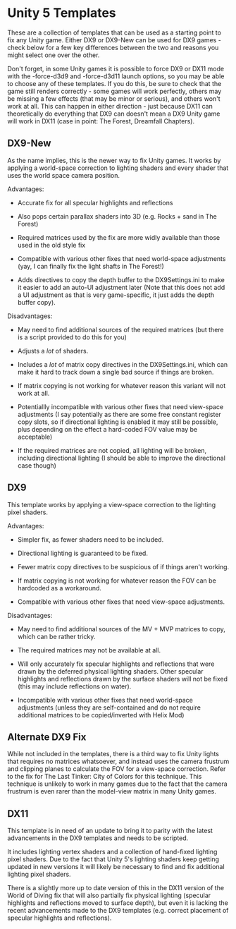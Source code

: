 Unity 5 Templates
=================

These are a collection of templates that can be used as a starting point to fix
any Unity game. Either DX9 or DX9-New can be used for DX9 games - check below
for a few key differences between the two and reasons you might select one over
the other.

Don't forget, in some Unity games it is possible to force DX9 or DX11 mode with
the -force-d3d9 and -force-d3d11 launch options, so you may be able to choose
any of these templates. If you do this, be sure to check that the game still
renders correctly - some games will work perfectly, others may be missing a few
effects (that may be minor or serious), and others won't work at all. This can
happen in either direction - just because DX11 can theoretically do everything
that DX9 can doesn't mean a DX9 Unity game will work in DX11 (case in point:
The Forest, Dreamfall Chapters).

DX9-New
-------
As the name implies, this is the newer way to fix Unity games. It works by
applying a world-space correction to lighting shaders and every shader that
uses the world space camera position.

Advantages:

- Accurate fix for all specular highlights and reflections

- Also pops certain parallax shaders into 3D (e.g. Rocks + sand in The Forest)

- Required matrices used by the fix are more widly available than those used in
  the old style fix

- Compatible with various other fixes that need world-space adjustments (yay, I
  can finally fix the light shafts in The Forest!)

- Adds directives to copy the depth buffer to the DX9Settings.ini to make it
  easier to add an auto-UI adjustment later (Note that this does not add a UI
  adjustment as that is very game-specific, it just adds the depth buffer
  copy).

Disadvantages:

- May need to find additional sources of the required matrices (but there is a
  script provided to do this for you)

- Adjusts a *lot* of shaders.

- Includes a *lot* of matrix copy directives in the DX9Settings.ini, which can
  make it hard to track down a single bad source if things are broken.

- If matrix copying is not working for whatever reason this variant will not
  work at all.

- Potentiallly incompatible with various other fixes that need view-space
  adjustments (I say potentially as there are some free constant register copy
  slots, so if directional lighting is enabled it may still be possible, plus
  depending on the effect a hard-coded FOV value may be acceptable)

- If the required matrices are not copied, all lighting will be broken,
  including directional lighting (I should be able to improve the directional
  case though)

DX9
---
This template works by applying a view-space correction to the lighting pixel
shaders.

Advantages:

- Simpler fix, as fewer shaders need to be included.

- Directional lighting is guaranteed to be fixed.

- Fewer matrix copy directives to be suspicious of if things aren't working.

- If matrix copying is not working for whatever reason the FOV can be hardcoded
  as a workaround.

- Compatible with various other fixes that need view-space adjustments.

Disadvantages:

- May need to find additional sources of the MV + MVP matrices to copy, which
  can be rather tricky.

- The required matrices may not be available at all.

- Will only accurately fix specular highlights and reflections that were drawn
  by the deferred physical lighting shaders. Other specular highlights and
  reflections drawn by the surface shaders will not be fixed (this may include
  reflections on water).

- Incompatible with various other fixes that need world-space adjustments
  (unless they are self-contained and do not require additional matrices to be
  copied/inverted with Helix Mod)

Alternate DX9 Fix
-----------------
While not included in the templates, there is a third way to fix Unity lights
that requires no matrices whatsoever, and instead uses the camera frustrum and
clipping planes to calculate the FOV for a view-space correction. Refer to the
fix for The Last Tinker: City of Colors for this technique. This technique is
unlikely to work in many games due to the fact that the camera frustrum is even
rarer than the model-view matrix in many Unity games.

DX11
----
This template is in need of an update to bring it to parity with the latest
advancements in the DX9 templates and needs to be scripted.

It includes lighting vertex shaders and a collection of hand-fixed lighting
pixel shaders. Due to the fact that Unity 5's lighting shaders keep getting
updated in new versions it will likely be necessary to find and fix additional
lighting pixel shaders.

There is a slightly more up to date version of this in the DX11 version of the
World of Diving fix that will also partially fix physical lighting (specular
highlights and reflections moved to surface depth), but even it is lacking the
recent advancements made to the DX9 templates (e.g. correct placement of
specular highlights and reflections).
